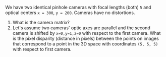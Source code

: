 We have two identical pinhole cameras with focal lengths (both) `5` and optical centers `x = 300`, `y = 200`. Cameras have no distortions.

1. What is the camera matrix?
2. Let's assume two cameras' optic axes are parallel and the second camera is shifted by `x=0,y=1,z=0` with respect to the first camera. What is the pixel disparity (distance in pixels) between the points on images that correspond to a point in the 3D space with coordinates `(5, 5, 5)` with respect to first camera.